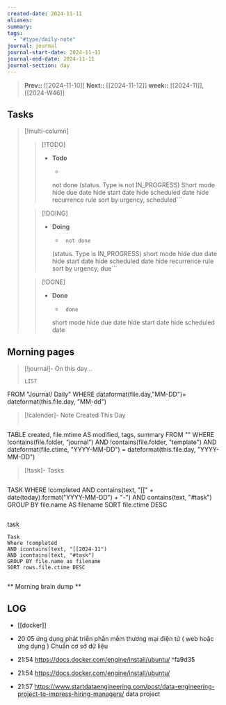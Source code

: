 ```yaml
---
created-date: 2024-11-11
aliases: 
summary: 
tags:
  - "#type/daily-note"
journal: jourmal
journal-start-date: 2024-11-11
journal-end-date: 2024-11-11
journal-section: day
---
```


>**Prev::** [[2024-11-10]]
>**Next::** [[2024-11-12]]
>**week::** [[2024-11]], [[2024-W46]]


## Tasks

> [!multi-column]
> 
>> [!TODO]
>> - **Todo**
>>   - ```tasks
>>    not done
>> (status. Type is not IN_PROGRESS)
>> Short mode
>>      hide due date
>>    hide start date
>>      hide scheduled date
>>    hide recurrence rule
>>    sort by urgency, scheduled```
>
>> [!DOING]
>> - **Doing**
>>   - ```tasks
>>      not done
>>    (status. Type is IN_PROGRESS)
>>      short mode
>>    hide due date
>>      hide start date
>>    hide scheduled date
>>      hide recurrence rule
>>    sort by urgency, due```
>
>> [!DONE]
>> - **Done**
>>   - ```tasks
>>      done
>>    short mode
>>      hide due date
>>    hide start date
>>    hide scheduled date



## Morning pages

>[!journal]- On this day...
>```dataview
>LIST
FROM "Journal/ Daily"
WHERE dataformat(file.day,"MM-DD")= dateformat(this.file.day, "MM-dd")

>[!calender]- Note Created This Day
>```dataview
TABLE created, file.mtime AS modified, tags, summary
FROM ""
WHERE !contains(file.folder, "journal") 
AND !contains(file.folder, "template")
AND dateformat(file.ctime, "YYYY-MM-DD") = dateformat(this.file.day, "YYYY-MM-DD")

>[!task]- Tasks
>```dataview
TASK
WHERE !completed
AND contains(text, "[[" + date(today).format("YYYY-MM-DD") + "-") 
AND contains(text, "#task")
GROUP BY file.name AS filename
SORT file.ctime DESC
>```

task
```dataview
Task
Where !completed
AND icontains(text, "[[2024-11")
AND icontains(text, "#task")
GROUP BY file.name as filename
SORT rows.file.ctime DESC
```
```dataviewjs 
```



** Morning brain dump **

## LOG

- [[docker]]


	
- 20:05 
	ứng dụng phát triển phần mềm thương mại điện tử ( web hoặc ứng dụng ) 
		Chuẩn cơ sở dữ liệu 
- 21:54 https://docs.docker.com/engine/install/ubuntu/   ^fa9d35
- 21:54 https://docs.docker.com/engine/install/ubuntu/  
- 21:57 https://www.startdataengineering.com/post/data-engineering-project-to-impress-hiring-managers/ data project 